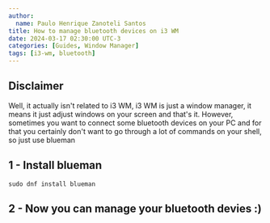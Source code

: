 ```yaml
---
author:
  name: Paulo Henrique Zanoteli Santos
title: How to manage bluetooth devices on i3 WM
date: 2024-03-17 02:30:00 UTC-3
categories: [Guides, Window Manager]
tags: [i3-wm, bluetooth]
---
```


## Disclaimer

Well, it actually isn't related to i3 WM, i3 WM is just a window manager, it means it just adjust windows on your screen and that's it. However, sometimes you want to connect some bluetooth devices on your PC and for that you certainly don't want to go through a lot of commands on your shell, so just use blueman

## 1 - Install blueman

```shell
sudo dnf install blueman
```

## 2 - Now you can manage your bluetooth devies :)

